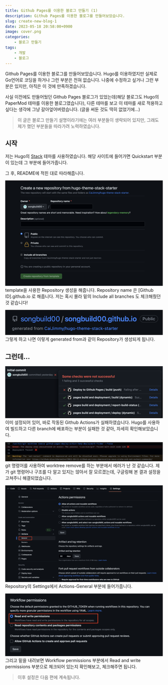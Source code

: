 ```yaml
---
title: Github Pages를 이용한 블로그 만들기 (1)
description: Github Pages를 이용한 블로그를 만들어보았습니다.
slug: create-new-blog-1
date: 2023-05-18 20:58:00+0900
image: cover.png
categories:
    - 블로그 만들기
tags:
    - 개발
    - 블로그
---
```


Github Pages를 이용한 블로그를 만들어보았습니다. Hugo를 이용하였지만 실제로 Go언어로 코딩을 하거나 그런 부분은 전혀 없습니다. 나중에 수정하고 싶거나 그런 부분은 있지만, 아직은 이 것에 만족하겠습니다.

사실 이전에도 만들어뒀던 Github Pages 블로그가 있었는데(해당 블로그도 Hugo의 PaperMod 테마를 이용한 블로그였습니다), 다른 테마를 보고 이 테마를 새로 적용하고 싶다는 생각에 그냥 갈아엎어버렸습니다. (글을 써둔 것도 딱히 없었기에...)

> 이 글은 블로그 만들기 설명이라기에는 여러 부분들이 생략되어 있지만, 그래도 제가 했던 부분들을 따라가려 노력하였습니다.

## 시작

저는 Hugo의 [Stack](https://themes.gohugo.io/themes/hugo-theme-stack/) 테마를 사용하였습니다. 해당 사이트에 들어가면 Quickstart 부분이 있는데 그 부분에 들어가줍니다.

그 후, README에 적힌 대로 따라해줍니다.

![Create Repository](create-repository.png)
template을 사용한 Repository 생성을 해줍니다. Repository name 은 [Github ID].github.io 로 해줍니다. 저는 혹시 몰라 밑의 Include all branches 도 체크해줬던 것 같습니다!

![Repository Name](repository-name.png)
그렇게 하고 나면 이렇게 generated from과 같이 Repository가 생성되게 됩니다.

## 그런데...

![Deploy Error](deploy-error.png)
이미 설정되어 있어, 바로 작동된 Github Actions가 실패하였습니다. Hugo를 사용하여 빌드하고 다른 branch에 배포하는 부분이 실패한 것 같아, 자세히 확인해보았습니다.

![Error Description](error-desc.png)
git 명령어를 사용하여 worktree remove를 하는 부분에서 에러가 난 것 같습니다. 제가 git 명령어나 구조를 다 알고 있지는 않아서 잘 모르겠는데, 구글링해 본 결과 설정을 고쳐주니 해결되었습니다.

![Repository Settings](repository-settings.png)
Repository의 Settings에서 Actions-General 부분에 들어가줍니다.

![Write Option](write-option.png)
그리고 밑을 내려보면 Workflow permissions 부분에서 Read and write permissions 부분으로 체크되어 있는지 확인해보고, 체크해주면 됩니다.

> 이후 설정은 다음 편에 계속됩니다.
